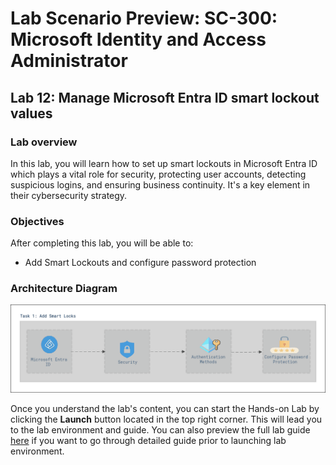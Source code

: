 
# Lab Scenario Preview: SC-300: Microsoft Identity and Access Administrator

## Lab 12: Manage Microsoft Entra ID smart lockout values

### Lab overview

In this lab, you will learn how to set up smart lockouts in Microsoft Entra ID which plays a vital role for security, protecting user accounts, detecting suspicious logins, and ensuring business continuity. It's a key element in their cybersecurity strategy.

### Objectives
  
After completing this lab, you will be able to:

- Add Smart Lockouts and configure password protection

### Architecture Diagram

![](media/lab12-arch.PNG)

Once you understand the lab's content, you can start the Hands-on Lab by clicking the **Launch** button located in the top right corner. This will lead you to the lab environment and guide. You can also preview the full lab guide [here](https://experience.cloudlabs.ai/#/labguidepreview/7cd3cb40-4729-4dc8-bf02-4c50ddd6f13a) if you want to go through detailed guide prior to launching lab environment.
